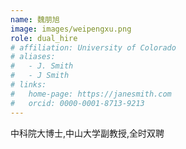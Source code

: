 ```yaml
---
name: 魏朋旭
image: images/weipengxu.png
role: dual_hire
# affiliation: University of Colorado
# aliases:
#   - J. Smith
#   - J Smith
# links:
#   home-page: https://janesmith.com
#   orcid: 0000-0001-8713-9213
---
```


中科院大博士,中山大学副教授,全时双聘







